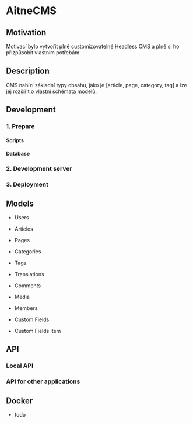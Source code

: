 # AitneCMS

## Motivation

Motivací bylo vytvořit plně customizovatelné Headless CMS a plně si ho přizpůsobit vlastním potřebám.

## Description

CMS nabízí základní typy obsahu, jako je [article, page, category, tag] a lze jej rozšířit o vlastní schémata modelů.

## Development

### 1. Prepare

#### Scripts

#### Database

### 2. Development server

### 3. Deployment

## Models

* Users
* Articles
* Pages
* Categories
* Tags
* Translations
* Comments
* Media
* Members
 

* Custom Fields
* Custom Fields item




## API

### Local API

### API for other applications



## Docker

* todo

